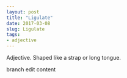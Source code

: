 ```yaml
---
layout: post
title: "Ligulate"
date: 2017-03-08
slug: Ligulate
tags:
- adjective
---
```


Adjective. Shaped like a strap or long tongue.

branch edit content
